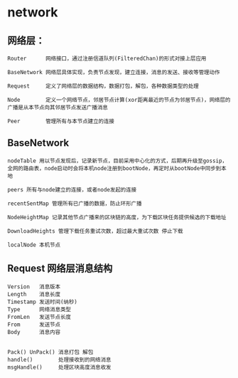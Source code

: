 # network

## 网络层：
    Router      网络接口，通过注册信道队列(FilteredChan)的形式对接上层应用

    BaseNetwork 网络层具体实现，负责节点发现，建立连接，消息的发送、接收等管理动作

    Request     定义了网络层的数据结构，数据打包，解包，各种数据类型的处理

    Node        定义一个网络节点，邻居节点计算(xor距离最近的节点为邻居节点)，网络层的广播是从本节点向其邻居节点发送广播消息

    Peer        管理所有与本节点建立的连接



## BaseNetwork

    nodeTable 用以节点发现后，记录新节点，目前采用中心化的方式，后期再升级至gossip，全网的路由表，node启动时会将本机node注册到bootNode，再定时从bootNode中同步到本地

    peers 所有与node建立的连接，或者node发起的连接

    recentSentMap 管理所有已广播的数据，防止环形广播

    NodeHeightMap 记录其他节点广播来的区块链的高度，为下载区块任务提供候选的下载地址

    DownloadHeights 管理下载任务重试次数，超过最大重试次数 停止下载

    localNode 本机节点



## Request 网络层消息结构

    Version   消息版本
    Length    消息长度
    Timestamp 发送时间(纳秒)
    Type      网络消息类型
    FromLen   发送节点长度
    From      发送节点
    Body      消息内容


    Pack() UnPack() 消息打包 解包
    handle()        处理接收到的网络消息
    msgHandle()     处理区块高度消息收发

